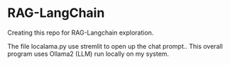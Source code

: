 # RAG-LangChain
Creating this repo for RAG-Langchain exploration.

The file localama.py use stremlit to open up the chat prompt.. This overall program uses Ollama2 (LLM) run locally on my system.

